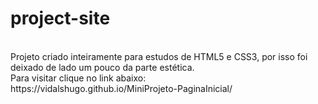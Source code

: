 # project-site

<br>
Projeto criado inteiramente para estudos de HTML5 e CSS3, por isso foi deixado de lado um pouco da parte estética.
<br>
Para visitar clique no link abaixo:
<br>
https://vidalshugo.github.io/MiniProjeto-PaginaInicial/
